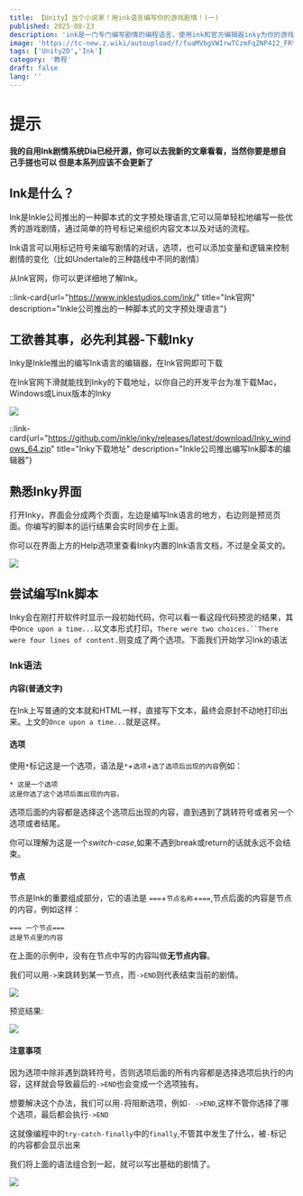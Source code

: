```yaml
---
title: 【Unity】当个小说家！用ink语言编写你的游戏剧情！(一)
published: 2025-08-23
description: 'ink是一门专门编写剧情的编程语言，使用ink和官方编辑器inky为你的游戏编写剧情！'
image: 'https://tc-new.z.wiki/autoupload/f/fuaMVbgVWIrwTCzmFqZNP412_FRYNb81z6UPhMWD8iI/20250823/xWTJ/1161X739/%E5%B1%8F%E5%B9%95%E6%88%AA%E5%9B%BE_2025-08-23_160239.png/webp'
tags: ['Unity2D','Ink']
category: '教程'
draft: false 
lang: ''
---
```


# 提示

**我的自用Ink剧情系统Dia已经开源，你可以去我新的文章看看，当然你要是想自己手搓也可以 但是本系列应该不会更新了**

## Ink是什么？

Ink是Inkle公司推出的一种脚本式的文字预处理语言,它可以简单轻松地编写一些优秀的游戏剧情，通过简单的符号标记来组织内容文本以及对话的流程。

Ink语言可以用标记符号来编写剧情的对话，选项，也可以添加变量和逻辑来控制剧情的变化（比如Undertale的三种路线中不同的剧情）

从Ink官网，你可以更详细地了解Ink。

::link-card{url="https://www.inklestudios.com/ink/" title="Ink官网" description="Inkle公司推出的一种脚本式的文字预处理语言"}

## 工欲善其事，必先利其器-下载Inky

Inky是Inkle推出的编写Ink语言的编辑器，在Ink官网即可下载

在Ink官网下滑就能找到Inky的下载地址，以你自己的开发平台为准下载Mac，Windows或Linux版本的Inky

![](https://tc-new.z.wiki/autoupload/f/fuaMVbgVWIrwTCzmFqZNP412_FRYNb81z6UPhMWD8iI/20250823/gwFk/1723X910/%E5%B1%8F%E5%B9%95%E6%88%AA%E5%9B%BE_2025-08-23_161642.png/webp)

::link-card{url="https://github.com/inkle/inky/releases/latest/download/Inky_windows_64.zip" title="Inky下载地址" description="Inkle公司推出编写Ink脚本的编辑器"}

## 熟悉Inky界面

打开Inky，界面会分成两个页面，左边是编写Ink语言的地方，右边则是预览页面。你编写的脚本的运行结果会实时同步在上面。

你可以在界面上方的Help选项里查看Inky内置的Ink语言文档，不过是全英文的。

![](https://tc-new.z.wiki/autoupload/f/fuaMVbgVWIrwTCzmFqZNP412_FRYNb81z6UPhMWD8iI/20250823/2w8p/1919X1005/%E5%B1%8F%E5%B9%95%E6%88%AA%E5%9B%BE_2025-08-23_162259.png/webp)

## 尝试编写Ink脚本

Inky会在刚打开软件时显示一段初始代码，你可以看一看这段代码预览的结果，其中`Once upon a time...`以文本形式打印，`There were two choices.``There were four lines of content.`则变成了两个选项。下面我们开始学习Ink的语法

### Ink语法

#### 内容(普通文字)

在Ink上写普通的文本就和HTML一样，直接写下文本，最终会原封不动地打印出来。上文的`Once upon a time...`就是这样。

#### 选项

使用`*`标记这是一个选项，语法是`*`+`选项`+`选了选项后出现的内容`例如：

```ink
* 这是一个选项
这是你选了这个选项后面出现的内容。
```

选项后面的内容都是选择这个选项后出现的内容，直到遇到了跳转符号或者另一个选项或者结尾。

你可以理解为这是一个*switch-case*,如果不遇到break或return的话就永远不会结束。

#### 节点

节点是Ink的重要组成部分，它的语法是 `===`+`节点名称`+`===`,节点后面的内容是节点的内容，例如这样：

```ink
=== 一个节点===
这是节点里的内容
```

在上面的示例中，没有在节点中写的内容叫做**无节点内容**。

我们可以用`->`来跳转到某一节点，而`->END`则代表结束当前的剧情。

![](https://tc.z.wiki/autoupload/f/fuaMVbgVWIrwTCzmFqZNP412_FRYNb81z6UPhMWD8iI/20250823/3K7H/751X254/%E5%B1%8F%E5%B9%95%E6%88%AA%E5%9B%BE_2025-08-23_164305.png/webp)

预览结果:

![](https://tc.z.wiki/autoupload/f/fuaMVbgVWIrwTCzmFqZNP412_FRYNb81z6UPhMWD8iI/20250823/D75C/766X315/%E5%B1%8F%E5%B9%95%E6%88%AA%E5%9B%BE_2025-08-23_164310.png/webp)

#### 注意事项

因为选项中除非遇到跳转符号，否则选项后面的所有内容都是选择选项后执行的内容，这样就会导致最后的`->END`也会变成一个选项独有。

想要解决这个办法，我们可以用`-`将阻断选项，例如`- ->END`,这样不管你选择了哪个选项，最后都会执行`->END`

这就像编程中的`try-catch-finally`中的`finally`,不管其中发生了什么，被`-`标记的内容都会显示出来

我们将上面的语法组合到一起，就可以写出基础的剧情了。

![](http://lsky.klqn.top/i/2025/08/24/68aa7f401f130.png)
